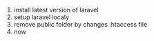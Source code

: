 
1. install latest version of laravel 
2. setup laravel localy
3. remove public folder by changes .htaccess file
4. now